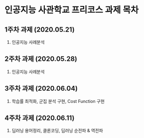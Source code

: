 # 인공지능 사관학교 프리코스 과제 목차

## 1주차 과제 (2020.05.21)
1. 인공지능 사례분석

## 2주차 과제 (2020.05.28)
1. 인공지능 사례분석

## 3주차 과제 (2020.06.04)
1. 학습률 최적화, 군집 분석 구현, Cost Function 구현

## 4주차 과제 (2020.06.11)
1. 딥러닝 용어정리, 클론코딩, 딥러닝 순전파 & 역전파 
